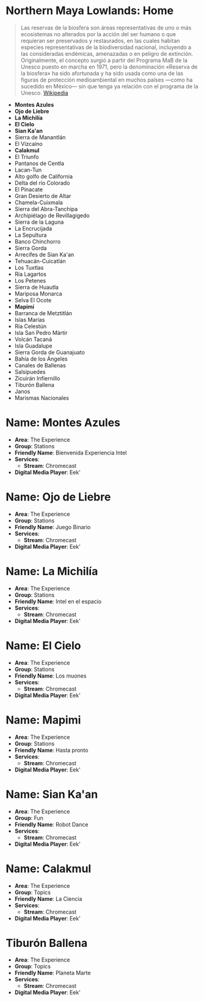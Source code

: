 # Northern Maya Lowlands: Home

> Las reservas de la biosfera son áreas representativas de uno o más ecosistemas no alterados por la acción del ser humano o que requieran ser preservados y restaurados, en las cuales habitan especies representativas de la biodiversidad nacional, incluyendo a las consideradas endémicas, amenazadas o en peligro de extinción. Originalmente, el concepto surgió a partir del Programa MaB de la Unesco puesto en marcha en 1971, pero la denominación «Reserva de la biosfera» ha sido afortunada y ha sido usada como una de las figuras de protección medioambiental en muchos países —como ha sucedido en México— sin que tenga ya relación con el programa de la Unesco. [Wikipedia](https://es.wikipedia.org/wiki/Reservas_de_la_biosfera_de_México)

* **Montes Azules**
* **Ojo de Liebre**
* **La Michilía**
* **El Cielo**
* **Sian Ka'an**
* Sierra de Manantlán
* El Vizcaíno
* **Calakmul** 
* El Triunfo
* Pantanos de Centla
* Lacan-Tun
* Alto golfo de California
* Delta del río Colorado
* El Pinacate
* Gran Desierto de Altar
* Chamela-Cuixmala
* Sierra del Abra-Tanchipa
* Archipiélago de Revillagigedo
* Sierra de la Laguna
* La Encrucijada
* La Sepultura
* Banco Chinchorro
* Sierra Gorda
* Arrecifes de Sian Ka'an
* Tehuacán-Cuicatlán
* Los Tuxtlas
* Ría Lagartos
* Los Petenes
* Sierra de Huautla
* Mariposa Monarca
* Selva El Ocote
* **Mapimí**
* Barranca de Metztitlán
* Islas Marías
* Ría Celestún
* Isla San Pedro Mártir
* Volcán Tacaná
* Isla Guadalupe
* Sierra Gorda de Guanajuato
* Bahía de los Ángeles
* Canales de Ballenas
* Salsipuedes
* Zicuirán Infiernillo
* Tiburón Ballena
* Janos
* Marismas Nacionales

# Name: Montes Azules

- __Area__: The Experience
- __Group__: Stations
- __Friendly Name__: Bienvenida Experiencia Intel
- __Services__:
  - __Stream__: Chromecast
- __Digital Media Player__: Eek'

# Name: Ojo de Liebre

- __Area__: The Experience
- __Group__: Stations
- __Friendly Name__: Juego Binario
- __Services__:
  - __Stream__: Chromecast
- __Digital Media Player__: Eek'

# Name: La Michilía

- __Area__: The Experience
- __Group__: Stations
- __Friendly Name__: Intel en el espacio
- __Services__:
  - __Stream__: Chromecast
- __Digital Media Player__: Eek'

# Name: El Cielo

- __Area__: The Experience
- __Group__: Stations
- __Friendly Name__: Los muones
- __Services__:
  - __Stream__: Chromecast
- __Digital Media Player__: Eek'

# Name: Mapimi

- __Area__: The Experience
- __Group__: Stations
- __Friendly Name__: Hasta pronto
- __Services__:
  - __Stream__: Chromecast
- __Digital Media Player__: Eek'

# Name: Sian Ka'an

- __Area__: The Experience
- __Group__: Fun
- __Friendly Name__: Robot Dance
- __Services__:
  - __Stream__: Chromecast
- __Digital Media Player__: Eek'

# Name: Calakmul

- __Area__: The Experience
- __Group__: Topics
- __Friendly Name__: La Ciencia
- __Services__:
  - __Stream__: Chromecast
- __Digital Media Player__: Eek'

# Tiburón Ballena

- __Area__: The Experience
- __Group__: Topics
- __Friendly Name__: Planeta Marte
- __Services__:
  - __Stream__: Chromecast
- __Digital Media Player__: Eek'

